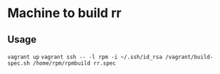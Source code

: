 Machine to build rr
========


Usage
-------
`vagrant up`
`vagrant ssh -- -l rpm -i ~/.ssh/id_rsa /vagrant/build-spec.sh /home/rpm/rpmbuild rr.spec`
